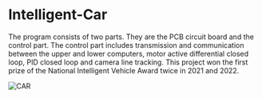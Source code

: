 # Intelligent-Car

The program consists of two parts. They are the PCB circuit board and the control part. The control part includes transmission and communication between the upper and lower computers, motor active differential closed loop, PID closed loop and camera line tracking. This project won the first prize of the National Intelligent Vehicle Award twice in 2021 and 2022.

![CAR](https://github.com/user-attachments/assets/dd523225-8a80-4cf3-8215-df250adaf85c)

